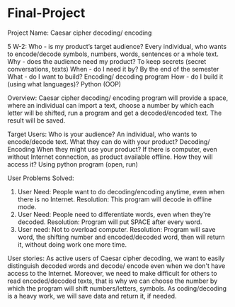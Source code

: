 # Final-Project

Project Name:
Caesar cipher decoding/ encoding

5 W-2:
Who - is my product’s target audience? Every individual, who wants to encode/decode symbols, numbers, words, sentences or a whole text.
Why - does the audience need my product? To keep secrets (secret conversations, texts)
When - do I need it by? By the end of the semester
What - do I want to build? Encoding/ decoding program
How - do I build it (using what languages)? Python (OOP)

Overview:
Caesar cipher decoding/ encoding program will provide a space, where an individual can import a text, choose a number by which each letter will be shifted, run a program and get a decoded/encoded text. The result will be saved.

Target Users:
Who is your audience? An individual, who wants to encode/decode text.
What they can do with your product? Decoding/ Encoding
When they might use your product? If there is computer, even without Internet connection, as product available offline.
How they will access it? Using python program (open, run)


User Problems Solved:
1. User Need: People want to do decoding/encoding anytime, even when there is no Internet.
Resolution: This program will decode in offline mode.
2. User Need: People need to differentiate words, even when they're decoded.
Resolution: Program will put SPACE after every word.
3. User need: Not to overload computer.
Resolution: Program will save word, the shifting number and encoded/decoded word, then will return it, without doing work one more time.


User stories:
As active users of Caesar cipher decoding, we want to easily distinguish decoded words and decode/ encode even when we don't have access to the Internet. Moreover, we need to make difficult for others to read encoded/decoded texts, that is why we can choose the number by which the program will shift numbers/letters, symbols. As coding/decoding is a heavy work, we will save data and return it, if needed.

